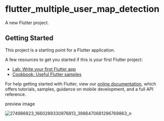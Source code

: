 # flutter_multiple_user_map_detection

A new Flutter project.

## Getting Started

This project is a starting point for a Flutter application.

A few resources to get you started if this is your first Flutter project:

- [Lab: Write your first Flutter app](https://flutter.dev/docs/get-started/codelab)
- [Cookbook: Useful Flutter samples](https://flutter.dev/docs/cookbook)

For help getting started with Flutter, view our
[online documentation](https://flutter.dev/docs), which offers tutorials,
samples, guidance on mobile development, and a full API reference.

preview image

![274986823_1660289330976813_3986470681296769863_n](https://user-images.githubusercontent.com/31959794/156633168-fb36a491-20eb-4884-b3f6-af6ed77dde9f.jpg)
